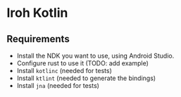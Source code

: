 # Iroh Kotlin

## Requirements

- Install the NDK you want to use, using Android Studio.
- Configure rust to use it (TODO: add example)
- Install `kotlinc` (needed for tests)
- Install `ktlint` (needed to generate the bindings)
- Install `jna` (needed for tests)
